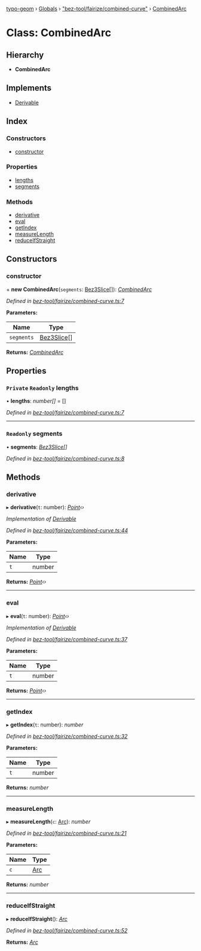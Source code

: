 [typo-geom](../README.md) › [Globals](../globals.md) › ["bez-tool/fairize/combined-curve"](../modules/_bez_tool_fairize_combined_curve_.md) › [CombinedArc](_bez_tool_fairize_combined_curve_.combinedarc.md)

# Class: CombinedArc

## Hierarchy

* **CombinedArc**

## Implements

* [Derivable](../interfaces/_derivable_interface_.derivable.md)

## Index

### Constructors

* [constructor](_bez_tool_fairize_combined_curve_.combinedarc.md#constructor)

### Properties

* [lengths](_bez_tool_fairize_combined_curve_.combinedarc.md#private-readonly-lengths)
* [segments](_bez_tool_fairize_combined_curve_.combinedarc.md#readonly-segments)

### Methods

* [derivative](_bez_tool_fairize_combined_curve_.combinedarc.md#derivative)
* [eval](_bez_tool_fairize_combined_curve_.combinedarc.md#eval)
* [getIndex](_bez_tool_fairize_combined_curve_.combinedarc.md#getindex)
* [measureLength](_bez_tool_fairize_combined_curve_.combinedarc.md#measurelength)
* [reduceIfStraight](_bez_tool_fairize_combined_curve_.combinedarc.md#reduceifstraight)

## Constructors

###  constructor

\+ **new CombinedArc**(`segments`: [Bez3Slice](_bez_tool_shared_slice_arc_.bez3slice.md)[]): *[CombinedArc](_bez_tool_fairize_combined_curve_.combinedarc.md)*

*Defined in [bez-tool/fairize/combined-curve.ts:7](https://github.com/be5invis/typo-geom/blob/9ebaae4/src/bez-tool/fairize/combined-curve.ts#L7)*

**Parameters:**

Name | Type |
------ | ------ |
`segments` | [Bez3Slice](_bez_tool_shared_slice_arc_.bez3slice.md)[] |

**Returns:** *[CombinedArc](_bez_tool_fairize_combined_curve_.combinedarc.md)*

## Properties

### `Private` `Readonly` lengths

• **lengths**: *number[]* = []

*Defined in [bez-tool/fairize/combined-curve.ts:7](https://github.com/be5invis/typo-geom/blob/9ebaae4/src/bez-tool/fairize/combined-curve.ts#L7)*

___

### `Readonly` segments

• **segments**: *[Bez3Slice](_bez_tool_shared_slice_arc_.bez3slice.md)[]*

*Defined in [bez-tool/fairize/combined-curve.ts:8](https://github.com/be5invis/typo-geom/blob/9ebaae4/src/bez-tool/fairize/combined-curve.ts#L8)*

## Methods

###  derivative

▸ **derivative**(`t`: number): *[Point](_point_point_.point.md)‹›*

*Implementation of [Derivable](../interfaces/_derivable_interface_.derivable.md)*

*Defined in [bez-tool/fairize/combined-curve.ts:44](https://github.com/be5invis/typo-geom/blob/9ebaae4/src/bez-tool/fairize/combined-curve.ts#L44)*

**Parameters:**

Name | Type |
------ | ------ |
`t` | number |

**Returns:** *[Point](_point_point_.point.md)‹›*

___

###  eval

▸ **eval**(`t`: number): *[Point](_point_point_.point.md)‹›*

*Implementation of [Derivable](../interfaces/_derivable_interface_.derivable.md)*

*Defined in [bez-tool/fairize/combined-curve.ts:37](https://github.com/be5invis/typo-geom/blob/9ebaae4/src/bez-tool/fairize/combined-curve.ts#L37)*

**Parameters:**

Name | Type |
------ | ------ |
`t` | number |

**Returns:** *[Point](_point_point_.point.md)‹›*

___

###  getIndex

▸ **getIndex**(`t`: number): *number*

*Defined in [bez-tool/fairize/combined-curve.ts:32](https://github.com/be5invis/typo-geom/blob/9ebaae4/src/bez-tool/fairize/combined-curve.ts#L32)*

**Parameters:**

Name | Type |
------ | ------ |
`t` | number |

**Returns:** *number*

___

###  measureLength

▸ **measureLength**(`c`: [Arc](../modules/_derivable_interface_.md#arc)): *number*

*Defined in [bez-tool/fairize/combined-curve.ts:21](https://github.com/be5invis/typo-geom/blob/9ebaae4/src/bez-tool/fairize/combined-curve.ts#L21)*

**Parameters:**

Name | Type |
------ | ------ |
`c` | [Arc](../modules/_derivable_interface_.md#arc) |

**Returns:** *number*

___

###  reduceIfStraight

▸ **reduceIfStraight**(): *[Arc](../modules/_derivable_interface_.md#arc)*

*Defined in [bez-tool/fairize/combined-curve.ts:52](https://github.com/be5invis/typo-geom/blob/9ebaae4/src/bez-tool/fairize/combined-curve.ts#L52)*

**Returns:** *[Arc](../modules/_derivable_interface_.md#arc)*
